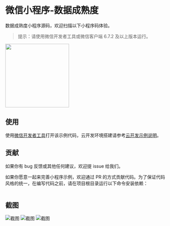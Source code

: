 # 微信小程序-数据成熟度
数据成熟度小程序源码，欢迎扫描以下小程序码体验。

> 提示：请使用微信开发者工具或微信客户端 6.7.2 及以上版本运行。

<img width="200" src="https://img-blog.csdnimg.cn/20191127101509223.jpg">

## 使用

使用[微信开发者工具](https://developers.weixin.qq.com/miniprogram/dev/devtools/download.html)打开该示例代码，云开发环境搭建请参考[云开发示例说明](https://github.com/wechat-miniprogram/miniprogram-demo/blob/master/miniprogram/page/cloud/README.md)。

## 贡献

如果你有 bug 反馈或其他任何建议，欢迎提 issue 给我们。

如果你愿意一起来完善小程序示例，欢迎通过 PR 的方式贡献代码。为了保证代码风格的统一，在编写代码之前，请在项目根目录运行以下命令安装依赖：

```

```

## 截图

![截图](https://img-blog.csdnimg.cn/20191113234612244.jpeg)
![截图](https://img-blog.csdnimg.cn/20191113234653929.jpeg)
![截图](https://img-blog.csdnimg.cn/20191113234722291.jpeg)

